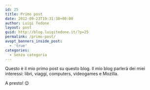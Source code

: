 ```yaml
---
id: 25
title: Primo post
date: 2012-09-23T19:31:38+00:00
author: Luigi Tedone
layout: post
guid: http://blog.luigitedone.it/?p=25
permalink: /primo-post/
avopt_banners_inside_post:
  - 'true'
categories:
  - Senza categoria
---
```

Questo è il mio primo post su questo blog. Il mio blog parlerà dei miei interessi: libri, viaggi, computers, videogames e Mozilla.

A presto! 😉